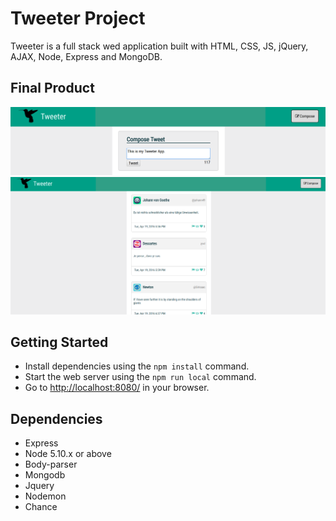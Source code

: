 # Tweeter Project

Tweeter is a full stack wed application built with HTML, CSS, JS, jQuery, AJAX, Node, Express and MongoDB.

## Final Product
!["compose tweet"](https://github.com/payaldhiman/tweeter_project/blob/master/docs/composetweet.png)
!["tweets"](https://github.com/payaldhiman/tweeter_project/blob/master/docs/tweets.png)

## Getting Started

- Install dependencies using the `npm install` command.
- Start the web server using the `npm run local` command.
- Go to <http://localhost:8080/> in your browser.

## Dependencies

- Express
- Node 5.10.x or above
- Body-parser
- Mongodb
- Jquery
- Nodemon
- Chance


